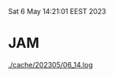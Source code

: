 Sat  6 May 14:21:01 EEST 2023
# JAM
<a href='./cache/202305/06_14.log'>./cache/202305/06_14.log</a>
